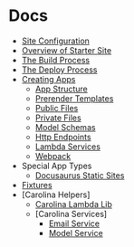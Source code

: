 
# Docs #

* [Site Configuration](./CONFIG.md)
* [Overview of Starter Site](./OVERVIEW.md)
* [The Build Process](./BUILD.md)
* [The Deploy Process](./DEPLOY.md)
* [Creating Apps](./APPS.md)
  * [App Structure](./STRUCTURE.md)
  * [Prerender Templates](./PRERENDER.md)
  * [Public Files](./PUBLIC.md)
  * [Private Files](./PRIVATE.md)
  * [Model Schemas](./MODELS.md)
  * [Http Endpoints](./HTTP.md)
  * [Lambda Services](./SERVICES.md)
  * [Webpack](./WEBPACK.md)
* Special App Types
  * [Docusaurus Static Sites](./DOCUSAURUS.md)
* [Fixtures](./FIXTURES.md)
* [Carolina Helpers]
  * [Carolina Lambda Lib](./C_LAMBDA.md)
  * [Carolina Services]
    * [Email Service](../apps/_carolina/services/EmailService/README.md)
    * [Model Service](../apps/_carolina/services/ModelService/README.md)
